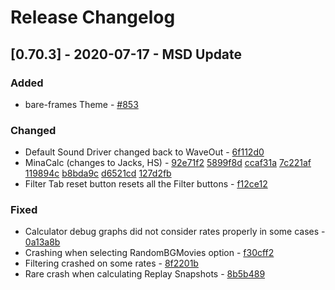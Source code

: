 # Release Changelog


## [0.70.3] - 2020-07-17 - MSD Update

### Added
- bare-frames Theme - [#853](../../../pull/853)

### Changed
- Default Sound Driver changed back to WaveOut - [6f112d0](../../../commit/6f112d05e3db71aa016af1a45415b11206ba7463)
- MinaCalc (changes to Jacks, HS) - [92e71f2](../../../commit/92e71f2d1838a49b17f818e86c84fd74de4f6daa) [5899f8d](../../../commit/5899f8d39877c76f62f0d0ff3714b63eb352ca81) [ccaf31a](../../../commit/ccaf31a473bf10338e542bf3c88a26381d9c0279) [7c221af](../../../commit/7c221af0154c573da29d8730371b242565423460) [119894c](../../../commit/119894cc414858606f2b97fe5cf6573ba741f719) [b8bda9c](../../../commit/b8bda9c9d9957e5c0a52b68ff6c642d287fd5ae1) [d6521cd](../../../commit/d6521cd288e1a88d8e9231a1c5dd3368e5fc9e3b) [127d2fb](../../../commit/127d2fb4e27feaf67e70f673369f00b5e599ad9b)
- Filter Tab reset button resets all the Filter buttons - [f12ce12](../../../commit/f12ce12f2875615d21c3651302f0412cf83cf7ac)

### Fixed
- Calculator debug graphs did not consider rates properly in some cases - [0a13a8b](../../../commit/0a13a8bcf3f3bac3a85f07e6a46db2f397495fa3)
- Crashing when selecting RandomBGMovies option - [f30cff2](../../../commit/f30cff2a6f0f5c2b860705820f8d5a116d137d54)
- Filtering crashed on some rates - [8f2201b](../../../commit/8f2201b6da70cd05b7aed5368f403a7868d524f3)
- Rare crash when calculating Replay Snapshots - [8b5b489](../../../commit/8b5b489909af7879464687a99862a4a0ec7be31d)